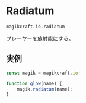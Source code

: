 # Radiatum

`magikcraft.io.radiatum`

プレーヤーを放射能にする。

## 実例

```javascript
const magik = magikcraft.io;

function glow(name) {
    magik.radiatum(name);
}
```